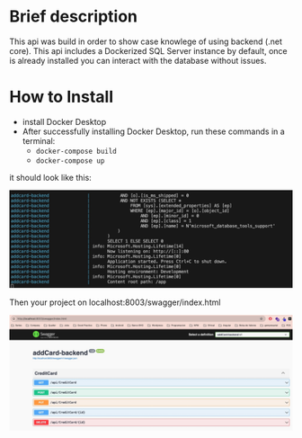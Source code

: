 # Brief description

This api was build in order to show case knowlege of using backend (.net core). This api includes a Dockerized SQL Server instance by default, once is already installed you can interact with the database without issues.

# How to Install

- install Docker Desktop
- After successfully installing Docker Desktop, run these commands in a terminal:
  - `docker-compose build`
  - `docker-compose up`

it should look like this:

[![Docker](compose.jpg)](https://)

Then your project on localhost:8003/swagger/index.html

[![Swagger](swagger.jpg)](https://)
